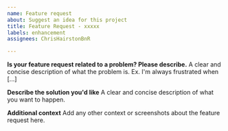 ```yaml
---
name: Feature request
about: Suggest an idea for this project
title: Feature Request - xxxxx
labels: enhancement
assignees: ChrisHairstonBnR

---
```


**Is your feature request related to a problem? Please describe.**
A clear and concise description of what the problem is. Ex. I'm always frustrated when [...]

**Describe the solution you'd like**
A clear and concise description of what you want to happen.

**Additional context**
Add any other context or screenshots about the feature request here.
